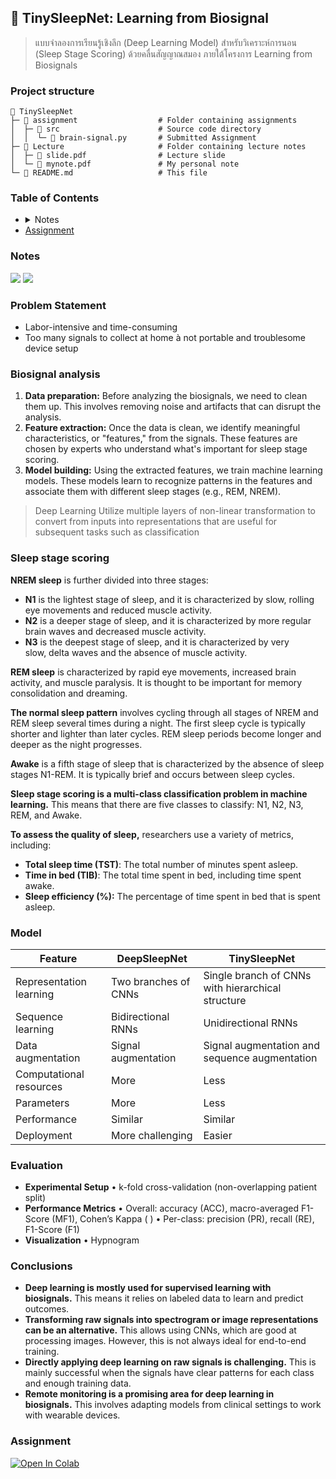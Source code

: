 <h2 id="tinysleepnet">
    🧠 TinySleepNet: Learning from Biosignal
</h2>

> แบบจำลองการเรียนรู้เชิงลึก (Deep Learning Model) สำหรับวิเคราะห์การนอน (Sleep Stage Scoring) ด้วยคลื่นสัญญาณสมอง ภายใต้โครงการ Learning from Biosignals

### Project structure

```plaintext
📂 TinySleepNet
├─ 📂 assignment                  # Folder containing assignments
│  ├─ 📂 src                      # Source code directory
│  │  └─ 📄 brain-signal.py       # Submitted Assignment
├─ 📂 Lecture                     # Folder containing lecture notes
│  ├─ 📄 slide.pdf                # Lecture slide
│  └─ 📄 mynote.pdf               # My personal note
└─ 📄 README.md                   # This file
```

### Table of Contents

<ul>
  <li>
  <details>
    <summary>Notes</summary>
    <ul>
      <li>
       <a href="#problem-statement">Problem Statement</a>
      </li>
      <li><a href="#biosignal-analysis">Biosignal analysis</a></li>
      <li><a href="#sleep-stage-scoring">Sleep stage scoring</a></li>
      <li><a href="#model">Model</a></li>
      <li><a href="#evaluation">Evaluation</a></li>
      <li><a href="#conclusions">Conclusions</a></li>
    </ul>
  </details>
  </li>
  <li>
   <a href="#assignment">
    Assignment
    </a>
  </li>
</ul>

### Notes
[<img src="https://img.shields.io/badge/view%20in%20notion-grey?style=for-the-badge&logo=notion" />](https://xinnypie.notion.site/TinySleepNet-Learning-from-Biosignal-b27307b831fb480585483e5bf8cdb741?pvs=4) [<img src="https://img.shields.io/badge/view%20in%20pdf-grey?style=for-the-badge&logo=github" />](./lecture/file/mynote.pdf)
### Problem Statement

- Labor-intensive and time-consuming
- Too many signals to collect at home à not portable and troublesome device setup

### Biosignal analysis

1. **Data preparation:** Before analyzing the biosignals, we need to clean them up. This involves removing noise and artifacts that can disrupt the analysis.
2. **Feature extraction:** Once the data is clean, we identify meaningful characteristics, or "features," from the signals. These features are chosen by experts who understand what's important for sleep stage scoring.
3. **Model building:** Using the extracted features, we train machine learning models. These models learn to recognize patterns in the features and associate them with different sleep stages (e.g., REM, NREM).

> Deep Learning Utilize multiple layers of non-linear transformation
to convert from inputs into representations that are
useful for subsequent tasks such as classification
> 

### Sleep stage scoring

**NREM sleep** is further divided into three stages:

- **N1** is the lightest stage of sleep, and it is characterized by slow, rolling eye movements and reduced muscle activity.
- **N2** is a deeper stage of sleep, and it is characterized by more regular brain waves and decreased muscle activity.
- **N3** is the deepest stage of sleep, and it is characterized by very slow, delta waves and the absence of muscle activity.

**REM sleep** is characterized by rapid eye movements, increased brain activity, and muscle paralysis. It is thought to be important for memory consolidation and dreaming.

**The normal sleep pattern** involves cycling through all stages of NREM and REM sleep several times during a night. The first sleep cycle is typically shorter and lighter than later cycles. REM sleep periods become longer and deeper as the night progresses.

**Awake** is a fifth stage of sleep that is characterized by the absence of sleep stages N1-REM. It is typically brief and occurs between sleep cycles.

**Sleep stage scoring is a multi-class classification problem in machine learning.** This means that there are five classes to classify: N1, N2, N3, REM, and Awake.

**To assess the quality of sleep,** researchers use a variety of metrics, including:

- **Total sleep time (TST)**: The total number of minutes spent asleep.
- **Time in bed (TIB)**: The total time spent in bed, including time spent awake.
- **Sleep efficiency (%):** The percentage of time spent in bed that is spent asleep.

### Model

| Feature | DeepSleepNet | TinySleepNet |
| --- | --- | --- |
| Representation learning | Two branches of CNNs | Single branch of CNNs with hierarchical structure |
| Sequence learning | Bidirectional RNNs | Unidirectional RNNs |
| Data augmentation | Signal augmentation | Signal augmentation and sequence augmentation |
| Computational resources | More | Less |
| Parameters | More | Less |
| Performance | Similar | Similar |
| Deployment | More challenging | Easier |

### Evaluation

- **Experimental Setup**
• k-fold cross-validation (non-overlapping patient split)
- **Performance Metrics**
• Overall: accuracy (ACC), macro-averaged F1-Score (MF1), Cohen’s Kappa ( )
• Per-class: precision (PR), recall (RE), F1-Score (F1)
- **Visualization**
• Hypnogram

### Conclusions

- **Deep learning is mostly used for supervised learning with biosignals.** This means it relies on labeled data to learn and predict outcomes.
- **Transforming raw signals into spectrogram or image representations can be an alternative.** This allows using CNNs, which are good at processing images. However, this is not always ideal for end-to-end training.
- **Directly applying deep learning on raw signals is challenging.** This is mainly successful when the signals have clear patterns for each class and enough training data.
- **Remote monitoring is a promising area for deep learning in biosignals.** This involves adapting models from clinical settings to work with wearable devices.

### Assignment

<a target="_blank" href="https://colab.research.google.com/github/xinnypie/pmb-u-ai/blob/master/1d-cnn-for-brain-signal/assignment/src/gaussian-mixture-model.ipynb">
  <img src="https://colab.research.google.com/assets/colab-badge.svg" alt="Open In Colab"/>
</a>
